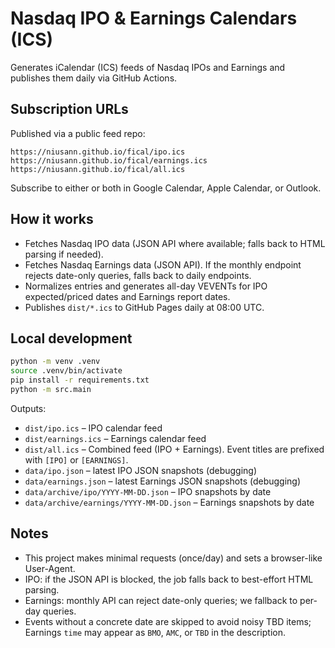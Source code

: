 # Nasdaq IPO & Earnings Calendars (ICS)

Generates iCalendar (ICS) feeds of Nasdaq IPOs and Earnings and publishes them daily via GitHub Actions.

## Subscription URLs

Published via a public feed repo:

```
https://niusann.github.io/fical/ipo.ics
https://niusann.github.io/fical/earnings.ics
https://niusann.github.io/fical/all.ics
```

Subscribe to either or both in Google Calendar, Apple Calendar, or Outlook.

## How it works

- Fetches Nasdaq IPO data (JSON API where available; falls back to HTML parsing if needed).
- Fetches Nasdaq Earnings data (JSON API). If the monthly endpoint rejects date-only queries, falls back to daily endpoints.
- Normalizes entries and generates all-day VEVENTs for IPO expected/priced dates and Earnings report dates.
- Publishes `dist/*.ics` to GitHub Pages daily at 08:00 UTC.

## Local development

```bash
python -m venv .venv
source .venv/bin/activate
pip install -r requirements.txt
python -m src.main
```

Outputs:
- `dist/ipo.ics` – IPO calendar feed
- `dist/earnings.ics` – Earnings calendar feed
- `dist/all.ics` – Combined feed (IPO + Earnings). Event titles are prefixed with `[IPO]` or `[EARNINGS]`.
- `data/ipo.json` – latest IPO JSON snapshots (debugging)
- `data/earnings.json` – latest Earnings JSON snapshots (debugging)
- `data/archive/ipo/YYYY-MM-DD.json` – IPO snapshots by date
- `data/archive/earnings/YYYY-MM-DD.json` – Earnings snapshots by date

## Notes
- This project makes minimal requests (once/day) and sets a browser-like User-Agent.
- IPO: if the JSON API is blocked, the job falls back to best-effort HTML parsing.
- Earnings: monthly API can reject date-only queries; we fallback to per-day queries.
- Events without a concrete date are skipped to avoid noisy TBD items; Earnings `time` may appear as `BMO`, `AMC`, or `TBD` in the description.
